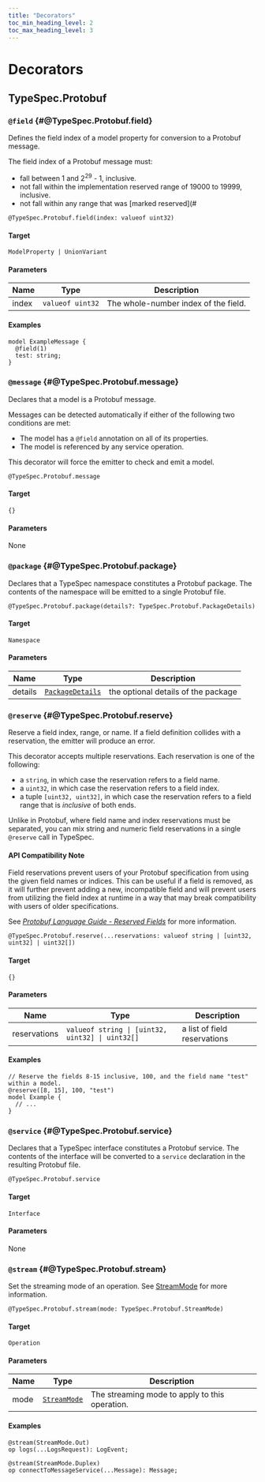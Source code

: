 ```yaml
---
title: "Decorators"
toc_min_heading_level: 2
toc_max_heading_level: 3
---
```


# Decorators

## TypeSpec.Protobuf

### `@field` {#@TypeSpec.Protobuf.field}

Defines the field index of a model property for conversion to a Protobuf
message.

The field index of a Protobuf message must:

- fall between 1 and 2<sup>29</sup> - 1, inclusive.
- not fall within the implementation reserved range of 19000 to 19999, inclusive.
- not fall within any range that was [marked reserved](#

```typespec
@TypeSpec.Protobuf.field(index: valueof uint32)
```

#### Target

`ModelProperty | UnionVariant`

#### Parameters

| Name  | Type             | Description                          |
| ----- | ---------------- | ------------------------------------ |
| index | `valueof uint32` | The whole-number index of the field. |

#### Examples

```typespec
model ExampleMessage {
  @field(1)
  test: string;
}
```

### `@message` {#@TypeSpec.Protobuf.message}

Declares that a model is a Protobuf message.

Messages can be detected automatically if either of the following two conditions are met:

- The model has a `@field` annotation on all of its properties.
- The model is referenced by any service operation.

This decorator will force the emitter to check and emit a model.

```typespec
@TypeSpec.Protobuf.message
```

#### Target

`{}`

#### Parameters

None

### `@package` {#@TypeSpec.Protobuf.package}

Declares that a TypeSpec namespace constitutes a Protobuf package. The contents of the namespace will be emitted to a
single Protobuf file.

```typespec
@TypeSpec.Protobuf.package(details?: TypeSpec.Protobuf.PackageDetails)
```

#### Target

`Namespace`

#### Parameters

| Name    | Type                                                                 | Description                         |
| ------- | -------------------------------------------------------------------- | ----------------------------------- |
| details | [`PackageDetails`](./data-types.md#TypeSpec.Protobuf.PackageDetails) | the optional details of the package |

### `@reserve` {#@TypeSpec.Protobuf.reserve}

Reserve a field index, range, or name. If a field definition collides with a reservation, the emitter will produce
an error.

This decorator accepts multiple reservations. Each reservation is one of the following:

- a `string`, in which case the reservation refers to a field name.
- a `uint32`, in which case the reservation refers to a field index.
- a tuple `[uint32, uint32]`, in which case the reservation refers to a field range that is _inclusive_ of both ends.

Unlike in Protobuf, where field name and index reservations must be separated, you can mix string and numeric field
reservations in a single `@reserve` call in TypeSpec.

#### API Compatibility Note

Field reservations prevent users of your Protobuf specification from using the given field names or indices. This can
be useful if a field is removed, as it will further prevent adding a new, incompatible field and will prevent users
from utilizing the field index at runtime in a way that may break compatibility with users of older specifications.

See _[Protobuf Language Guide - Reserved Fields](https://protobuf.dev/programming-guides/proto3/#reserved)_ for more
information.

```typespec
@TypeSpec.Protobuf.reserve(...reservations: valueof string | [uint32, uint32] | uint32[])
```

#### Target

`{}`

#### Parameters

| Name         | Type                                             | Description                  |
| ------------ | ------------------------------------------------ | ---------------------------- |
| reservations | `valueof string \| [uint32, uint32] \| uint32[]` | a list of field reservations |

#### Examples

```typespec
// Reserve the fields 8-15 inclusive, 100, and the field name "test" within a model.
@reserve([8, 15], 100, "test")
model Example {
  // ...
}
```

### `@service` {#@TypeSpec.Protobuf.service}

Declares that a TypeSpec interface constitutes a Protobuf service. The contents of the interface will be converted to
a `service` declaration in the resulting Protobuf file.

```typespec
@TypeSpec.Protobuf.service
```

#### Target

`Interface`

#### Parameters

None

### `@stream` {#@TypeSpec.Protobuf.stream}

Set the streaming mode of an operation. See [StreamMode](./data-types#TypeSpec.Protobuf.StreamMode) for more information.

```typespec
@TypeSpec.Protobuf.stream(mode: TypeSpec.Protobuf.StreamMode)
```

#### Target

`Operation`

#### Parameters

| Name | Type                                                         | Description                                    |
| ---- | ------------------------------------------------------------ | ---------------------------------------------- |
| mode | [`StreamMode`](./data-types.md#TypeSpec.Protobuf.StreamMode) | The streaming mode to apply to this operation. |

#### Examples

```typespec
@stream(StreamMode.Out)
op logs(...LogsRequest): LogEvent;
```

```typespec
@stream(StreamMode.Duplex)
op connectToMessageService(...Message): Message;
```
